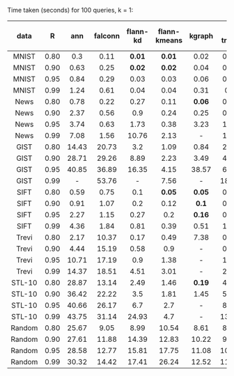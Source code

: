 Time taken (seconds) for 100 queries, k = 1:

| data | R | ann | falconn | flann-kd | flann-kmeans | kgraph | rp trees | sparse rp trees | mrpt
| :-: | :-: | :-: | :-: | :-: | :-: | :-: | :-: | :-: | :-: |
| MNIST | 0.80 | 0.3 | 0.11 | **0.01** | **0.01** | 0.02 | 0.04 | 0.03 | **0.01** |
| MNIST | 0.90 | 0.63 | 0.25 | **0.02** | **0.02** | 0.04 | 0.08 | 0.05 | **0.02** |
| MNIST | 0.95 | 0.84 | 0.29 | 0.03 | 0.03 | 0.06 | 0.12 | 0.07 | **0.02** |
| MNIST | 0.99 | 1.24 | 0.61 | 0.04 | 0.04 | 0.31 | 0.2 | 0.13 | **0.03** |
| News | 0.80 | 0.78 | 0.22 | 0.27 | 0.11 | **0.06** | 0.32 | 0.31 | 0.1 |
| News | 0.90 | 2.37 | 0.56 | 0.9 | 0.24 | 0.25 | 0.56 | 0.67 | **0.16** |
| News | 0.95 | 3.74 | 0.63 | 1.73 | 0.38 | 3.23 | 1.29 | 0.8 | **0.18** |
| News | 0.99 | 7.08 | 1.56 | 10.76 | 2.13 | - | 1.84 | 1.79 | **0.38** |
| GIST | 0.80 | 14.43 | 20.73 | 3.2 | 1.09 | 0.84 | 2.77 | 2.81 | **0.52** |
| GIST | 0.90 | 28.71 | 29.26 | 8.89 | 2.23 | 3.49 | 4.86 | 4.25 | **1.05** |
| GIST | 0.95 | 40.85 | 36.89 | 16.35 | 4.15 | 38.57 | 6.98 | 11.43 | **1.74** |
| GIST | 0.99 | - | 53.76 | - | 7.56 | - | 18.04 | 25.21 | **3.59** |
| SIFT | 0.80 | 0.59 | 0.75 | 0.1 | **0.05** | **0.05** | 0.29 | 0.29 | 0.19 |
| SIFT | 0.90 | 0.91 | 1.07 | 0.2 | 0.12 | **0.1** | 0.47 | 0.45 | 0.23 |
| SIFT | 0.95 | 2.27 | 1.15 | 0.27 | 0.2 | **0.16** | 0.59 | 0.68 | 0.28 |
| SIFT | 0.99 | 4.36 | 1.84 | 0.81 | 0.39 | 0.51 | 1.09 | 0.88 | **0.35** |
| Trevi | 0.80 | 2.17 | 10.37 | 0.17 | 0.49 | 7.38 | 0.61 | 0.21 | **0.05** |
| Trevi | 0.90 | 4.44 | 15.19 | 0.58 | 0.9 | - | 0.95 | 0.33 | **0.14** |
| Trevi | 0.95 | 10.71 | 17.19 | 0.9 | 1.38 | - | 1.47 | 0.72 | **0.23** |
| Trevi | 0.99 | 14.37 | 18.51 | 4.51 | 3.01 | - | 2.83 | 1.38 | **0.37** |
| STL-10 | 0.80 | 28.87 | 13.14 | 2.49 | 1.46 | **0.19** | 4.12 | 1.91 | 0.33 |
| STL-10 | 0.90 | 36.42 | 22.22 | 3.5 | 1.81 | 1.45 | 5.92 | 4.11 | **0.76** |
| STL-10 | 0.95 | 40.66 | 26.17 | 6.7 | 2.7 | - | 8.22 | 5.2 | **1.18** |
| STL-10 | 0.99 | 43.75 | 31.14 | 24.93 | 4.7 | - | 13.49 | 10.31 | **2.54** |
| Random | 0.80 | 25.67 | 9.05 | 8.99 | 10.54 | 8.61 | 8.05 | 8.01 | **4.61** |
| Random | 0.90 | 27.61 | 11.88 | 14.39 | 12.83 | 10.22 | 9.55 | 9.66 | **6.65** |
| Random | 0.95 | 28.58 | 12.77 | 15.81 | 17.75 | 11.08 | 10.48 | 9.99 | **8.01** |
| Random | 0.99 | 30.32 | 14.42 | 17.41 | 26.24 | 12.52 | 11.77 | 11.35 | **9.59** |
